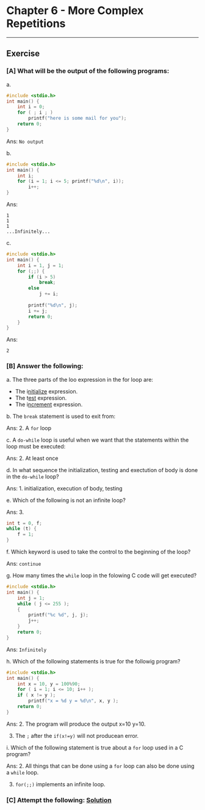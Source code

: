 # Chapter 6 - More Complex Repetitions
---
## Exercise

### [A] What will be the output of the following programs:
a. 
```c
#include <stdio.h>
int main() {
    int i = 0;
    for ( ; i ; ) 
        printf("here is some mail for you");
    return 0;
}
```
Ans: `No output`

b.
```c
#include <stdio.h>
int main() {
    int i;
    for (i = 1; i <= 5; printf("%d\n", i));
        i++;
}
```
Ans:
```
1
1
1
...Infinitely...
```

c.
```c
#include <stdio.h>
int main() {
    int i = 1, j = 1;
    for (;;) {
        if (i > 5)
            break; 
        else
            j += i;
        
        printf("%d\n", j);
        i += j;
        return 0;
    }
}
```
Ans: 
```
2
```

### [B] Answer the following:
a. The three parts of the loo expression in the for loop are:
- The i<u>nitialize</u> expression.
- The t<u>est</u> expression.
- The i<u>ncrement</u> expression.

b. The `break` statement is used to exit from:

Ans: 2. A `for` loop

c. A `do-while` loop is useful when we want that the statements within the loop must be executed:

Ans: 2. At least once 

d. In what sequence the initialization, testing and exectution of body is done in the `do-while` loop?

Ans: 1. initialization, execution of body, testing

e. Which of the following is not an infinite loop?

Ans: 3. 
```c
int t = 0, f;
while (t) {
    f = 1;
}
```

f. Which keyword is used to take the control to the beginning of the loop?

Ans: `continue`

g. How many times the `while` loop in the folowing C code will get executed?
```c
#include <stdio.h>
int main() {
    int j = 1;
    while ( j <= 255 );
    {
        printf("%c %d", j, j);
        j++;
    }
    return 0;
}
```
Ans: `Infinitely`

h. Which of the following statements is true for the followig program?
```c
#include <stdio.h>
int main() {
    int x = 10, y = 100%90;
    for ( i = 1; i <= 10; i++ );
    if ( x != y );
        printf("x = %d y = %d\n", x, y );
    return 0;
}
```
Ans: 2. The program will produce the output x=10 y=10.

3. The `;` after the `if(x!=y)` will not producean error.

i. Which of the following statement is true about a `for` loop used in a C program?

Ans: 2. All things that can be done using a `for` loop can also be done using a `while` loop.

3. `for(;;)` implements an infinite loop.

### [C] Attempt the following: [Solution](./C/)
